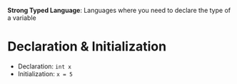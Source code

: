 **Strong Typed Language**: Languages where you need to declare the type of a variable



# Declaration & Initialization
- Declaration: `int x`
- Initialization: `x = 5`
